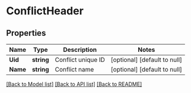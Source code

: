 # ConflictHeader

## Properties
Name | Type | Description | Notes
------------ | ------------- | ------------- | -------------
**Uid** | **string** | Conflict unique ID | [optional] [default to null]
**Name** | **string** | Conflict name | [optional] [default to null]

[[Back to Model list]](../README.md#documentation-for-models) [[Back to API list]](../README.md#documentation-for-api-endpoints) [[Back to README]](../README.md)


